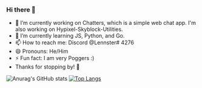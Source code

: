 ### Hi there 👋



- 🔭 I’m currently working on Chatters, which is a simple web chat app. I'm also working on Hypixel-Skyblock-Utilities.
- 🌱 I’m currently learning JS, Python, and Go.
- 📫 How to reach me: Discord @Lennster# 4276  
- 😄 Pronouns: He/Him  
- ⚡ Fun fact: I am very Poggers :)  
- Thanks for stopping by! 👋

![Anurag's GitHub stats](https://github-readme-stats.vercel.app/api?username=Lennster1&show_icons=true&theme=radical)
[![Top Langs](https://github-readme-stats.vercel.app/api/top-langs/?username=Lennster1&exclude_repo=VerthashMiner_Automated)](https://github.com/anuraghazra/github-readme-stats)

